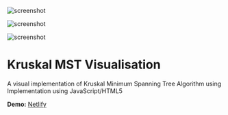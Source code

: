 ![screenshot](https://i.imgur.com/W2Ls61G.gif)

![screenshot](https://i.imgur.com/PA83JEE.gif)

![screenshot](https://i.imgur.com/JBl7bEN.gif)



# Kruskal MST Visualisation
A visual implementation of Kruskal Minimum Spanning Tree Algorithm using Implementation using JavaScript/HTML5

**Demo:** [Netlify](https://vigilant-brattain-609a5d.netlify.com/)



